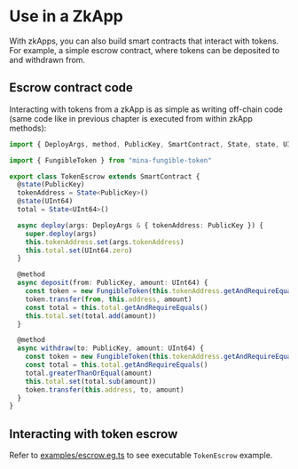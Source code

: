 # Use in a ZkApp

With zkApps, you can also build smart contracts that interact with tokens. For example, a simple
escrow contract, where tokens can be deposited to and withdrawn from.

## Escrow contract code

Interacting with tokens from a zkApp is as simple as writing off-chain code (same code like in
previous chapter is executed from within zkApp methods):

```ts
import { DeployArgs, method, PublicKey, SmartContract, State, state, UInt64 } from "o1js"

import { FungibleToken } from "mina-fungible-token"

export class TokenEscrow extends SmartContract {
  @state(PublicKey)
  tokenAddress = State<PublicKey>()
  @state(UInt64)
  total = State<UInt64>()

  async deploy(args: DeployArgs & { tokenAddress: PublicKey }) {
    super.deploy(args)
    this.tokenAddress.set(args.tokenAddress)
    this.total.set(UInt64.zero)
  }

  @method
  async deposit(from: PublicKey, amount: UInt64) {
    const token = new FungibleToken(this.tokenAddress.getAndRequireEquals())
    token.transfer(from, this.address, amount)
    const total = this.total.getAndRequireEquals()
    this.total.set(total.add(amount))
  }

  @method
  async withdraw(to: PublicKey, amount: UInt64) {
    const token = new FungibleToken(this.tokenAddress.getAndRequireEquals())
    const total = this.total.getAndRequireEquals()
    total.greaterThanOrEqual(amount)
    this.total.set(total.sub(amount))
    token.transfer(this.address, to, amount)
  }
}
```

## Interacting with token escrow

Refer to
[examples/escrow.eg.ts](https://github.com/MinaFoundation/mina-fungible-token/blob/main/examples/escrow.eg.ts)
to see executable `TokenEscrow` example.
